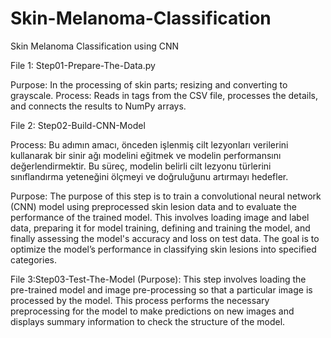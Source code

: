# Skin-Melanoma-Classification
 Skin Melanoma Classification using CNN 



File 1: Step01-Prepare-The-Data.py

Purpose: In the processing of skin parts; resizing and converting to grayscale.
Process: Reads in tags from the CSV file, processes the details, and connects the results to NumPy arrays.


File 2: Step02-Build-CNN-Model

Process:
Bu adımın amacı, önceden işlenmiş cilt lezyonları verilerini kullanarak bir sinir ağı modelini eğitmek ve modelin performansını değerlendirmektir. Bu süreç, modelin belirli cilt lezyonu türlerini sınıflandırma yeteneğini ölçmeyi ve doğruluğunu artırmayı hedefler.

Purpose:
The purpose of this step is to train a convolutional neural network (CNN) model using preprocessed skin lesion data and to evaluate the performance of the trained model. This involves loading image and label data, preparing it for model training, defining and training the model, and finally assessing the model's accuracy and loss on test data. The goal is to optimize the model’s performance in classifying skin lesions into specified categories.




File 3:Step03-Test-The-Model
(Purpose):
This step involves loading the pre-trained model and image pre-processing so that a particular image is processed by the model. This process performs the necessary preprocessing for the model to make predictions on new images and displays summary information to check the structure of the model.



